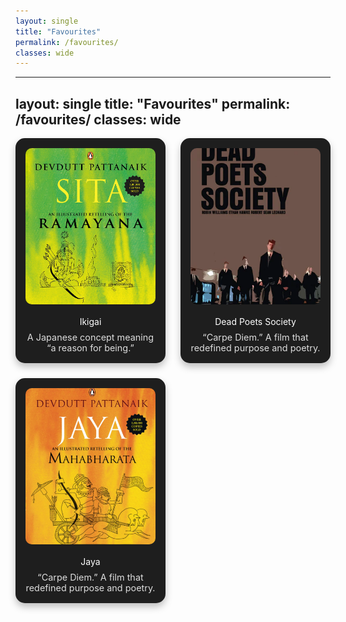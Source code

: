 ```yaml
---
layout: single
title: "Favourites"
permalink: /favourites/
classes: wide
---
```


---
layout: single
title: "Favourites"
permalink: /favourites/
classes: wide
---

<style>
.section-heading {
  font-size: 1.75rem;
  font-weight: 800;
  margin-top: 3rem;
  margin-bottom: 1rem;
  color: #fff;
  border-bottom: 2px solid #444;
  padding-bottom: 0.25rem;
}
.fav-grid {
  display: grid;
  grid-template-columns: repeat(auto-fit, minmax(220px, 1fr));
  gap: 1.5rem;
  margin-bottom: 2rem;
}
.fav-card {
  background-color: #1e1e1e;
  border-radius: 15px;
  padding: 1rem;
  text-align: center;
  box-shadow: 0 6px 12px rgba(0,0,0,0.25);
  color: #fff;
}
.fav-card img {
  width: 100%;
  height: 250px;
  object-fit: cover;
  border-radius: 10px;
  margin-bottom: 1rem;
}
.fav-card .title a {
  font-size: 1.2rem;
  font-weight: bold;
  color: #fff;
  text-decoration: none;
  transition: all 0.3s ease-in-out;
}
.fav-card .title a:hover {
  color: #70e0ff;
  text-decoration: underline;
}
.fav-card .desc {
  font-size: 0.9rem;
  opacity: 0.85;
  margin-top: 0.5rem;
}
</style>


<div class="fav-grid">
  <div class="fav-card">
    <img src="/assets/images/favourites/sita.jpg" alt="Sita">
    <div class="title">Ikigai</div>
    <div class="desc">A Japanese concept meaning “a reason for being.”</div>
  </div>

  <div class="fav-card">
    <img src="/assets/images/favourites/dead poets society.webp" alt="Dead Poets Society">
    <div class="title">Dead Poets Society</div>
    <div class="desc">“Carpe Diem.” A film that redefined purpose and poetry.</div>
  </div>

  <div class="fav-card">
    <img src="/assets/images/favourites/jaya.jpg" alt="Jaya">
    <div class="title">Jaya</div>
    <div class="desc">“Carpe Diem.” A film that redefined purpose and poetry.</div>
  </div>

  <!-- Add more manually here -->
</div>
